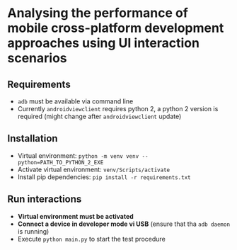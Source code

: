 # Analysing the performance of mobile cross-platform development approaches using UI interaction scenarios

## Requirements

 - `adb` must be available via command line
 - Currently `androidviewclient` requires python 2, a python 2 version is required (might change after `androidviewclient` update)

## Installation
  
 - Virtual environment: `python -m venv venv --python=PATH_TO_PYTHON_2_EXE`
 - Activate virtual environment: `venv/Scripts/activate`
 - Install pip dependencies: `pip install -r requirements.txt`
 
## Run interactions

 - **Virtual environment must be activated**
 - **Connect a device in developer mode vi USB** (ensure that tha `adb daemon` is running)
 - Execute `python main.py` to start the test procedure
